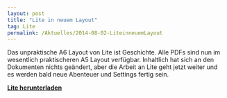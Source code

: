 ```yaml
---
layout: post
title: "Lite in neuem Layout"
tag: Lite
permalink: /Aktuelles/2014-08-02-LiteinneuemLayout
---
```



Das unpraktische A6 Layout von Lite ist Geschichte. Alle PDFs sind nun im wesentlich praktischeren A5 Layout verfügbar. Inhaltlich hat sich an den Dokumenten nichts geändert, aber die Arbeit an Lite geht jetzt weiter und es werden bald neue Abenteuer und Settings fertig sein.

**[Lite herunterladen](https://lite.jcgames.de/Publikationen/)**



